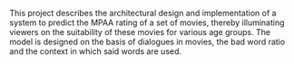This project describes the architectural design and implementation of a system to predict the MPAA rating of a set of movies, thereby illuminating viewers on the suitability of these movies for various age groups. The model is designed on the basis of dialogues in movies, the bad word ratio and the context in which said words are used.
